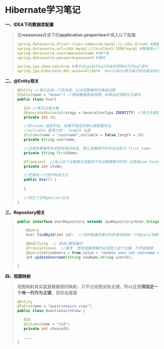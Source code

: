 # Hibernate学习笔记  
**一、IDEA下的数据库配置**
> 在**resources**目录下的**application.properties**中填入以下配置  
> ```yml
> spring.datasource.driver-class-name=com.mysql.cj.jdbc.Driver #数据库驱动  
> spring.datasource.url=jdbc:mysql://localhost:3306/mysql #数据库url  
> spring.datasource.username=username #用户名  
> spring.datasource.password=password #密码  
> 
> spring.jpa.show-sql=true #表示在jpa执行sql时会在控制台打印sql语句  
> spring.jpa.hibernate.ddl-auto=validate  #validate表示每次启动是会检查entity类中的注解与数据表是否匹配  另一个参数是update，表示每次启动更新数据表
> ```
**二、@Entity相关**   
> ```java
> @Entity //表示这是一个实体类，以对应数据库的表或试图  
> @Table(name = "muser") //映射数据表或视图，如果设定则默认为类名  
> public class User{
> 
>    @Id //表示这是主键  
>    @GeneratedValue(strategy = GenerationType.IDENTITY) //表示主键自增  
>    private int id;
> 
>    //@Column 指定列名，如果不指定则默认就是属性名。
>    //nullable 是否为空； length 长度
>    @Column(name = "username",nullable = false,length = 20)
>    private String username;
> 
>    //注意如果属性名采用驼峰式命名，那么转换成列时会自动变为 first_name
>    private String firstName;
> 
>    @Transient  //加上这个注解表示该属性不对应数据表中的列 注意是com.fasterxml.jackson.annotation.JsonProperty这个类  
>    private int stuNo;
> 
>    //还得有一个空的构造方法
>    public User() {
>   
>    }
>  
>    //别忘了还有get/set方法
> }
> ```  
**三、Repository相关**
> ```java
> public interface UserRepository extends JpaRepository<User,Integer> {
> 
>     @Query
>     User findById(int id);  //这种普通的通过列的查询就加一个@Query注解即可，如果连上了Database会有提示的。  
> 
>     @Modifying  // 修改/删除操作
>     @Transactional  //事务  修改或删除操作必须加上这个注解，不然会报错
>     @Query(nativeQuery = true,value = "update user set username = ? where id = ?") //nativeQuery = true 表示使用指定方言(mysql,oracle等)
>     int updateUsername(String newName,String userId);
> 
> }
> ```
**四、视图映射**
> 视图映射其实就是数据表的映射，只不过视图没有主键，所以这里**得指定一个唯一列作为主键**，否则会报错  
>  ```java
> @Entity
> @Table(name = "questionaire_view")
> public class QuestionaireView {
> 
>     @Id
>     @Column(name = "cid")
>     private int chooseId;
>
>     .....
> }
> ```
